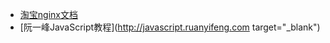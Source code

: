 * [淘宝nginx文档](http://tengine.taobao.org/book/)
* [阮一峰JavaScript教程](http://javascript.ruanyifeng.com target="_blank")

